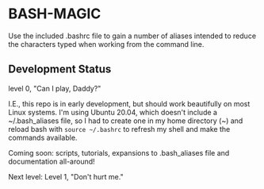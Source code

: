# BASH-MAGIC

Use the included .bashrc file to gain a number of aliases intended to reduce the characters typed when working from the command line.

## Development Status
level 0, "Can I play, Daddy?"

I.E., this repo is in early development, but should work beautifully on most Linux systems. I'm using Ubuntu 20.04, which doesn't include a ~/.bash_aliases file, so I had to create one in my home directory (~) and reload bash with `source ~/.bashrc` to refresh my shell and make the commands available.

Coming soon: scripts, tutorials, expansions to .bash_aliases  file and documentation all-around!

Next level: Level 1, "Don't hurt me."
